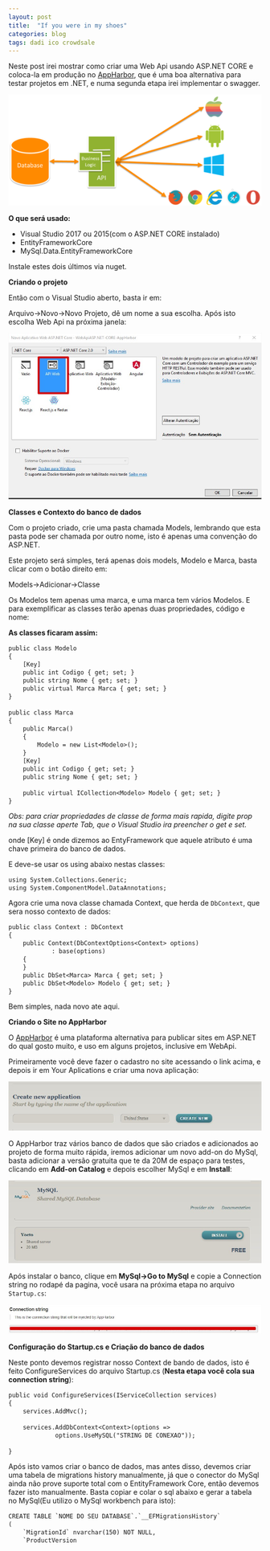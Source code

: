 ```yaml
---
layout: post
title:  "If you were in my shoes"
categories: blog
tags: dadi ico crowdsale
---
```


Neste post irei mostrar como criar uma Web Api usando ASP.NET CORE e coloca-la em produção no [AppHarbor](https://appharbor.com/), que é uma boa alternativa para testar projetos em .NET, e numa segunda etapa irei implementar o swagger.

![enter image description here](https://raw.githubusercontent.com/CassioPimentel/cassiopimentel.github.io/master/images/PostWebApiAppHarbor/2318.WithAPIArchitecture.PNG)

**O que será usado:**

 - Visual Studio 2017 ou 2015(com o ASP.NET CORE instalado)
 - EntityFrameworkCore
 - MySql.Data.EntityFrameworkCore
 
Instale estes dois últimos via nuget.

**Criando o projeto**

Então com o Visual Studio aberto, basta ir em:

Arquivo->Novo->Novo Projeto, dê um nome a sua escolha.
Após isto escolha Web Api na próxima janela:


![enter image description here](https://raw.githubusercontent.com/CassioPimentel/cassiopimentel.github.io/master/images/PostWebApiAppHarbor/criarprojeto.jpg)


**Classes e Contexto do banco de dados**

Com o projeto criado, crie uma pasta chamada Models, lembrando que esta pasta pode ser chamada por outro nome, isto é apenas uma convenção do ASP.NET.

Este projeto será simples, terá apenas dois models, Modelo e Marca, basta clicar com o botão direito em:

Models->Adicionar->Classe

Os Modelos tem apenas uma marca, e uma marca tem vários Modelos. E para exemplificar as classes terão apenas duas propriedades, código e nome:

**As classes ficaram assim:**

    public class Modelo
    {
	    [Key]
        public int Codigo { get; set; }
        public string Nome { get; set; }
        public virtual Marca Marca { get; set; }
    }

    public class Marca
    {
        public Marca()
        {
            Modelo = new List<Modelo>();
        }
		[Key]
        public int Codigo { get; set; }
        public string Nome { get; set; }

        public virtual ICollection<Modelo> Modelo { get; set; }
    }

*Obs: para criar propriedades de classe de forma mais rapida, digite prop na sua classe aperte Tab, que o Visual Studio ira preencher o get e set.*

onde [Key] é onde dizemos ao EntyFramework que aquele atributo é uma chave primeira do banco de dados.

E deve-se usar os using abaixo nestas classes:
	
    using System.Collections.Generic;
    using System.ComponentModel.DataAnnotations;

Agora crie uma nova classe chamada Context, que herda de `DbContext`, que sera nosso contexto de dados:

    public class Context : DbContext
    {
	    public Context(DbContextOptions<Context> options)
                : base(options)
        {
        }
        public DbSet<Marca> Marca { get; set; }
        public DbSet<Modelo> Modelo { get; set; }
    }

Bem simples, nada novo ate aqui.

**Criando o Site no AppHarbor**

O [AppHarbor](https://appharbor.com/) é uma plataforma alternativa para publicar sites em ASP.NET do qual gosto muito, e uso em alguns projetos, inclusive em WebApi.

Primeiramente você deve fazer o cadastro no site acessando o link acima, e depois ir em Your Aplications e criar uma nova aplicação:

![enter image description here](https://raw.githubusercontent.com/CassioPimentel/cassiopimentel.github.io/master/images/PostWebApiAppHarbor/criarProjetoAppHarbor.jpg)


O AppHarbor traz vários banco de dados que são criados e adicionados ao projeto de forma muito rápida, iremos adicionar um novo add-on do MySql, basta adicionar a versão gratuita que te da 20M de espaço para testes, clicando em **Add-on Catalog** e depois escolher MySql e em **Install**:

![enter image description here](https://raw.githubusercontent.com/CassioPimentel/cassiopimentel.github.io/master/images/PostWebApiAppHarbor/AdicionarAddon2.jpg)

Após instalar o banco, clique em **MySql->Go to MySql** e copie a Connection string no rodapé da pagina, você usara na próxima etapa no arquivo `Startup.cs`:


![enter image description here](https://raw.githubusercontent.com/CassioPimentel/cassiopimentel.github.io/master/images/PostWebApiAppHarbor/connectionstring.jpg)


**Configuração do Startup.cs e Criação do banco de dados**

Neste ponto devemos registrar nosso Context de bando de dados, isto é feito ConfigureServices do arquivo Startup.cs (**Nesta etapa você cola sua connection string**):

    public void ConfigureServices(IServiceCollection services)
    {
        services.AddMvc();

        services.AddDbContext<Context>(options =>
                 options.UseMySQL("STRING DE CONEXAO"));

    }

Após isto vamos criar o banco de dados, mas antes disso, devemos criar uma tabela de migrations history manualmente, já que o conector do MySql ainda não prove suporte total com o EntityFramework Core, então devemos fazer isto manualmente. Basta copiar e colar o sql abaixo e gerar a tabela no MySql(Eu utilizo o MySql workbench para isto):


    CREATE TABLE `NOME DO SEU DATABASE`.`__EFMigrationsHistory` 
    ( 
	    `MigrationId` nvarchar(150) NOT NULL, 
	    `ProductVersion
